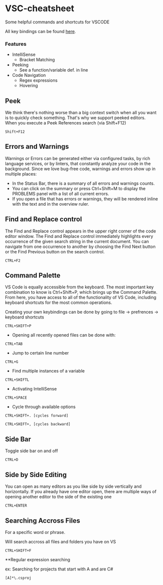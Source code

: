# VSC-cheatsheet
Some helpful commands and shortcuts for VSCODE

All key bindings can be found [here](https://code.visualstudio.com/docs/getstarted/keybindings).

### Features 

* IntelliSense
  * Bracket Matching
* Peeking
  * See a function/variable def. in line
* Code Navigation
  * Regex expressions
  * Hovering
  
## Peek
We think there's nothing worse than a big context switch when all you want is to quickly check something. That's why we support peeked editors. When you execute a Peek References search (via Shift+F12)

```
Shift+F12
```

## Errors and Warnings
Warnings or Errors can be generated either via configured tasks, by rich language services, or by linters, that constantly analyze your code in the background. Since we love bug-free code, warnings and errors show up in multiple places:

* In the Status Bar, there is a summary of all errors and warnings counts.
* You can click on the summary or press Ctrl+Shift+M to display the PROBLEMS panel with a list of all current errors.
* If you open a file that has errors or warnings, they will be rendered inline with the text and in the overview ruler.

## Find and Replace control
The Find and Replace control appears in the upper right corner of the code editor window. The Find and Replace control immediately highlights every occurrence of the given search string in the current document. You can navigate from one occurrence to another by choosing the Find Next button or the Find Previous button on the search control.

```
CTRL+F2
```
## Command Palette
VS Code is equally accessible from the keyboard. The most important key combination to know is Ctrl+Shift+P, which brings up the Command Palette. From here, you have access to all of the functionality of VS Code, including keyboard shortcuts for the most common operations.

Creating your own keybindings can be done by going to file -> prefrences -> keyboard shortcuts

```
CTRL+SHIFT+P
```

* Opening all recently opened files can be done with:
```
CTRL+TAB
```
* Jump to certain line number
```
CTRL+G
```
* Find multiple instances of a variable
```
CTRL+SHIFTL
```
* Activating IntelliSense
```
CTRL+SPACE
```
* Cycle through available options
```
CTRL+SHIFT+. [cycles forward]

CTRL+SHIFT+, [cycles backward]
```

## Side Bar
Toggle side bar on and off

```
CTRL+D
```

## Side by Side Editing
You can open as many editors as you like side by side vertically and horizontally. If you already have one editor open, there are multiple ways of opening another editor to the side of the existing one

```
CTRL+ENTER
```

## Searching Accross Files
For a specific word or phrase.

Will search accross all files and folders you have on VS

```
CTRL+SHIFT+F
```
**Regular expression searching

ex: Searching for projects that start with A and are C#
```
[A]*\.csproj
```


